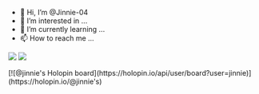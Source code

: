 - 👋 Hi, I’m @Jinnie-04
- 👀 I’m interested in ...
- 🌱 I’m currently learning ...
- 📫 How to reach me ...

<p align="left">
  <a href="https://github.com/Jinnie-04" target="_blank"><img src="https://img.shields.io/badge/Github-Jinnie-04green?style=for-the-badge&logo=github"></a>
  <a href="https://instagram.com/jinnie._.04?igshid=YmMyMTA2M2Y=" target="_blank"><img src="https://img.shields.io/badge/IG-%40jinnie._.04-blue?style=for-the-badge&logo=instagram"></a>
  
</p>
<!---
Jinnie-04/Jinnie-04 is a ✨ special ✨ repository because its `README.md` (this file) appears on your GitHub profile.
You can click the Preview link to take a look at your changes.
--->
[![@jinnie's Holopin board](https://holopin.io/api/user/board?user=jinnie)](https://holopin.io/@jinnie's)
